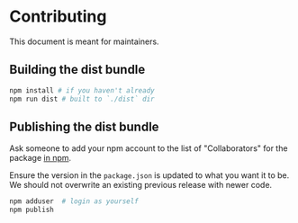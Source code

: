 # Contributing

This document is meant for maintainers.

## Building the dist bundle

```sh
npm install # if you haven't already
npm run dist # built to `./dist` dir
```

## Publishing the dist bundle

Ask someone to add your npm account to the list of "Collaborators" for the
package [in npm](https://www.npmjs.com/package/sandbar/access).

Ensure the version in the `package.json` is updated to what you want it to be.
We should not overwrite an existing previous release with newer code.

```sh
npm adduser  # login as yourself
npm publish
```
